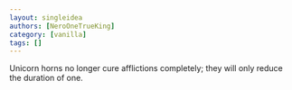 ```yaml
---
layout: singleidea
authors: [NeroOneTrueKing]
category: [vanilla]
tags: []
---
```

Unicorn horns no longer cure afflictions completely; they will only reduce the duration of one.
